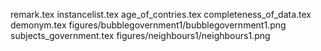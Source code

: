 remark.tex
instancelist.tex
age_of_contries.tex
completeness_of_data.tex
demonym.tex
figures/bubblegovernment1/bubblegovernment1.png
subjects_government.tex
figures/neighbours1/neighbours1.png